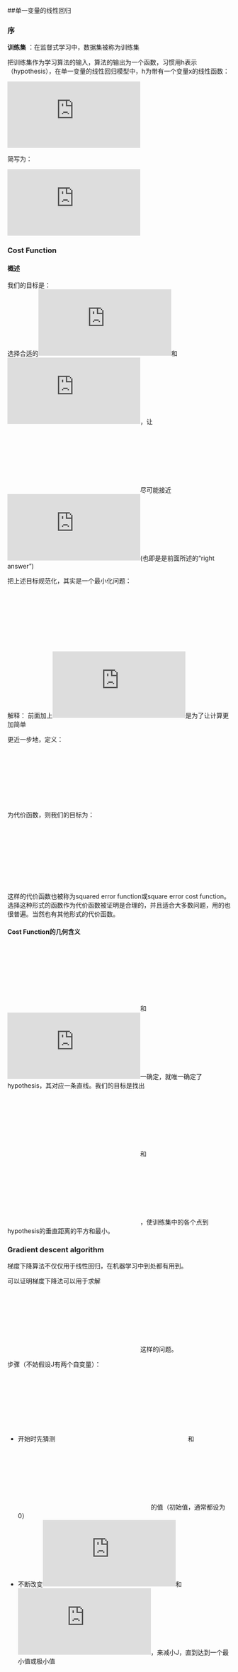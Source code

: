 ##单一变量的线性回归
### 序
**训练集** ：在监督式学习中，数据集被称为训练集
   
把训练集作为学习算法的输入，算法的输出为一个函数，习惯用h表示（hypothesis），在单一变量的线性回归模型中，h为带有一个变量x的线性函数：

![equation](http://latex.codecogs.com/svg.latex?h_%5Ctheta%28x%29%3D%5Ctheta_0%2B%5Ctheta_1x)

简写为：

![equation](http://latex.codecogs.com/svg.latex?h%28x%29%3D%5Ctheta_0%2B%5Ctheta_1x)

### Cost Function
#### 概述
我们的目标是：   
选择合适的![theata](http://latex.codecogs.com/svg.latex?%5Ctheta_0)和![theata](http://latex.codecogs.com/svg.latex?%5Ctheta_1)，让![theata](http://latex.codecogs.com/svg.latex?h_%5Ctheta%28x%29)尽可能接近![theata](http://latex.codecogs.com/svg.latex?y)(也即是是前面所述的“right answer”)

把上述目标规范化，其实是一个最小化问题：    
![theata](http://latex.codecogs.com/svg.latex?%5Cmin_%7B%7B%5Ctheta_0%7D%2C%7B%5Ctheta_1%7D%7D%5Cfrac%7B1%7D%7B2m%7D%5Csum_%7Bi%3D1%7D%5Em%28h_%5Ctheta%28x%5E%7B%28i%29%7D%29-y%5E%7B%28i%29%7D%29%5E2)    
解释：
前面加上![theata](http://latex.codecogs.com/svg.latex?%5Cfrac%7B1%7D%7B2m%7D)是为了让计算更加简单

更近一步地，定义：    
![equation](http://latex.codecogs.com/svg.latex?J%28%5Ctheta_0%2C%5Ctheta_1%29%3D%5Cfrac%7B1%7D%7B2m%7D%5Csum_%7Bi%3D1%7D%5Em%28h_%5Ctheta%28x%5E%7B%28i%29%7D%29-y%5E%7B%28i%29%7D%29%5E2)    
为代价函数，则我们的目标为：    
![equation](http://latex.codecogs.com/svg.latex?%5Cmin_%7B%5Ctheta_0%2C%5Ctheta_1%7DJ%28%5Ctheta_0%2C%5Ctheta_1%29)

这样的代价函数也被称为squared error function或square error cost function。    
选择这种形式的函数作为代价函数被证明是合理的，并且适合大多数问题，用的也很普遍。当然也有其他形式的代价函数。

#### Cost Function的几何含义
![theata](http://latex.codecogs.com/svg.latex?%5Ctheta_0)和![theata](http://latex.codecogs.com/svg.latex?%5Ctheta_1)一确定，就唯一确定了hypothesis，其对应一条直线。我们的目标是找出![theata](http://latex.codecogs.com/svg.latex?%5Ctheta_0)和![theata](http://latex.codecogs.com/svg.latex?%5Ctheta_1)，使训练集中的各个点到hypothesis的垂直距离的平方和最小。

### Gradient descent algorithm
梯度下降算法不仅仅用于线性回归，在机器学习中到处都有用到。

可以证明梯度下降法可以用于求解![equation](http://latex.codecogs.com/svg.latex?%5Cmin_%7B%5Ctheta_0%2C%5Cldots%2C%5Ctheta_n%7DJ%28%5Ctheta_0%2C%5Ctheta_1%2C%5Cldots%2C%5Ctheta_n%29)这样的问题。

步骤（不妨假设J有两个自变量）：

- 开始时先猜测![theata](http://latex.codecogs.com/svg.latex?%5Ctheta_0)和![theata](http://latex.codecogs.com/svg.latex?%5Ctheta_1)的值（初始值，通常都设为0）
- 不断改变![theata](http://latex.codecogs.com/svg.latex?%5Ctheta_0)和![theata](http://latex.codecogs.com/svg.latex?%5Ctheta_1)，来减小J，直到达到一个最小值或极小值